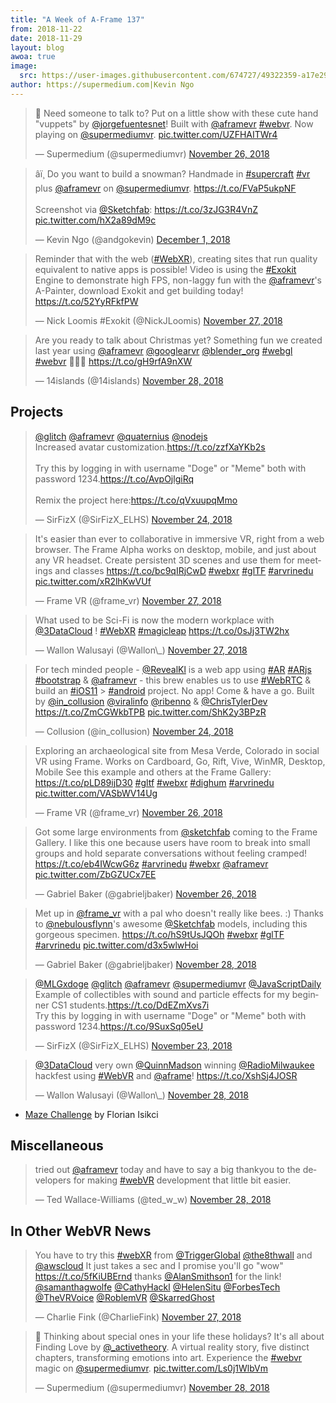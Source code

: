 ```yaml
---
title: "A Week of A-Frame 137"
from: 2018-11-22
date: 2018-11-29
layout: blog
awoa: true
image:
  src: https://user-images.githubusercontent.com/674727/49322359-a17e2900-f4c3-11e8-87b4-bf743a70dc69.jpg
author: https://supermedium.com|Kevin Ngo
---
```


<script async src="//platform.twitter.com/widgets.js" charset="utf-8"></script>

<div class="tweets tweets-feature">

<blockquote class="twitter-tweet"><p lang="en" dir="ltr">👐 Need someone to talk to? Put on a little show with these cute hand &quot;vuppets&quot; by <a href="https://twitter.com/jorgefuentesnet?ref_src=twsrc%5Etfw">@jorgefuentesnet</a>! Built with <a href="https://twitter.com/aframevr?ref_src=twsrc%5Etfw">@aframevr</a> <a href="https://twitter.com/hashtag/webvr?src=hash&amp;ref_src=twsrc%5Etfw">#webvr</a>. Now playing on <a href="https://twitter.com/supermediumvr?ref_src=twsrc%5Etfw">@supermediumvr</a>. <a href="https://t.co/UZFHAITWr4">pic.twitter.com/UZFHAITWr4</a></p>&mdash; Supermedium (@supermediumvr) <a href="https://twitter.com/supermediumvr/status/1067177609786621952?ref_src=twsrc%5Etfw">November 26, 2018</a></blockquote>

<blockquote class="twitter-tweet" data-lang="en"><p lang="en" dir="ltr">âï¸ Do you want to build a snowman? Handmade in <a href="https://twitter.com/hashtag/supercraft?src=hash&amp;ref_src=twsrc%5Etfw">#supercraft</a> <a href="https://twitter.com/hashtag/vr?src=hash&amp;ref_src=twsrc%5Etfw">#vr</a> plus <a href="https://twitter.com/aframevr?ref_src=twsrc%5Etfw">@aframevr</a> on <a href="https://twitter.com/supermediumvr?ref_src=twsrc%5Etfw">@supermediumvr</a>. <a href="https://t.co/FVaP5ukpNF">https://t.co/FVaP5ukpNF</a><br><br>Screenshot via <a href="https://twitter.com/Sketchfab?ref_src=twsrc%5Etfw">@Sketchfab</a>: <a href="https://t.co/3zJG3R4VnZ">https://t.co/3zJG3R4VnZ</a> <a href="https://t.co/hX2a89dM9c">pic.twitter.com/hX2a89dM9c</a></p>&mdash; Kevin Ngo (@andgokevin) <a href="https://twitter.com/andgokevin/status/1068673826160922624?ref_src=twsrc%5Etfw">December 1, 2018</a></blockquote>


<blockquote class="twitter-tweet"><p lang="en" dir="ltr">Reminder that with the web (<a href="https://twitter.com/hashtag/WebXR?src=hash&amp;ref_src=twsrc%5Etfw">#WebXR</a>), creating sites that run quality equivalent to native apps is possible! Video is using the <a href="https://twitter.com/hashtag/Exokit?src=hash&amp;ref_src=twsrc%5Etfw">#Exokit</a> Engine to demonstrate high FPS, non-laggy fun with the <a href="https://twitter.com/aframevr?ref_src=twsrc%5Etfw">@aframevr</a>&#39;s A-Painter, download Exokit and get building today! <a href="https://t.co/52YyRFkfPW">https://t.co/52YyRFkfPW</a></p>&mdash; Nick Loomis #Exokit (@NickJLoomis) <a href="https://twitter.com/NickJLoomis/status/1067257741440241665?ref_src=twsrc%5Etfw">November 27, 2018</a></blockquote>


<blockquote class="twitter-tweet"><p lang="en" dir="ltr">Are you ready to talk about Christmas yet? Something fun we created last year using <a href="https://twitter.com/aframevr?ref_src=twsrc%5Etfw">@aframevr</a> <a href="https://twitter.com/GoogleARVR?ref_src=twsrc%5Etfw">@googlearvr</a> <a href="https://twitter.com/blender_org?ref_src=twsrc%5Etfw">@blender_org</a> <a href="https://twitter.com/hashtag/webgl?src=hash&amp;ref_src=twsrc%5Etfw">#webgl</a> <a href="https://twitter.com/hashtag/webvr?src=hash&amp;ref_src=twsrc%5Etfw">#webvr</a> 🎅🏻🎄 <a href="https://t.co/gH9rfA9nXW">https://t.co/gH9rfA9nXW</a></p>&mdash; 14islands (@14islands) <a href="https://twitter.com/14islands/status/1067780600562704385?ref_src=twsrc%5Etfw">November 28, 2018</a></blockquote>




</div>

<!-- more -->

## Projects

<div class="tweets">

<blockquote class="twitter-tweet"><p lang="en" dir="ltr"><a href="https://twitter.com/glitch?ref_src=twsrc%5Etfw">@glitch</a>  <a href="https://twitter.com/aframevr?ref_src=twsrc%5Etfw">@aframevr</a> <a href="https://twitter.com/quaternius?ref_src=twsrc%5Etfw">@quaternius</a> <a href="https://twitter.com/nodejs?ref_src=twsrc%5Etfw">@nodejs</a> <br>Increased avatar customization.<a href="https://t.co/zzfXaYKb2s">https://t.co/zzfXaYKb2s</a><br><br>Try this by logging in with username &quot;Doge&quot; or &quot;Meme&quot; both with password 1234.<a href="https://t.co/AvpOjlgiRq">https://t.co/AvpOjlgiRq</a><br><br>Remix the project here:<a href="https://t.co/qVxuupqMmo">https://t.co/qVxuupqMmo</a></p>&mdash; SirFizX (@SirFizX_ELHS) <a href="https://twitter.com/SirFizX_ELHS/status/1066368049266200576?ref_src=twsrc%5Etfw">November 24, 2018</a></blockquote>


<blockquote class="twitter-tweet"><p lang="en" dir="ltr">It&#39;s easier than ever to collaborative in immersive VR, right from a web browser. The Frame Alpha works on desktop, mobile, and just about any VR headset. Create persistent 3D scenes and use them for meetings and classes <a href="https://t.co/bc9qIRjCwD">https://t.co/bc9qIRjCwD</a> <a href="https://twitter.com/hashtag/webxr?src=hash&amp;ref_src=twsrc%5Etfw">#webxr</a> <a href="https://twitter.com/hashtag/glTF?src=hash&amp;ref_src=twsrc%5Etfw">#glTF</a> <a href="https://twitter.com/hashtag/arvrinedu?src=hash&amp;ref_src=twsrc%5Etfw">#arvrinedu</a> <a href="https://t.co/xR2lhKwVUf">pic.twitter.com/xR2lhKwVUf</a></p>&mdash; Frame VR (@frame_vr) <a href="https://twitter.com/frame_vr/status/1067540840988401671?ref_src=twsrc%5Etfw">November 27, 2018</a></blockquote>


<blockquote class="twitter-tweet"><p lang="en" dir="ltr">What used to be Sci-Fi is now the modern workplace with <a href="https://twitter.com/3DataCloud?ref_src=twsrc%5Etfw">@3DataCloud</a> ! <a href="https://twitter.com/hashtag/WebXR?src=hash&amp;ref_src=twsrc%5Etfw">#WebXR</a> <a href="https://twitter.com/hashtag/magicleap?src=hash&amp;ref_src=twsrc%5Etfw">#magicleap</a> <a href="https://t.co/0sJj3TW2hx">https://t.co/0sJj3TW2hx</a></p>&mdash; Wallon Walusayi (@Wallon\_) <a href="https://twitter.com/Wallon_/status/1067470732643524609?ref_src=twsrc%5Etfw">November 27, 2018</a></blockquote>


<blockquote class="twitter-tweet"><p lang="en" dir="ltr">For tech minded people - <a href="https://twitter.com/RevealKl?ref_src=twsrc%5Etfw">@RevealKl</a> is a web app using <a href="https://twitter.com/hashtag/AR?src=hash&amp;ref_src=twsrc%5Etfw">#AR</a> <a href="https://twitter.com/hashtag/ARjs?src=hash&amp;ref_src=twsrc%5Etfw">#ARjs</a> <a href="https://twitter.com/hashtag/bootstrap?src=hash&amp;ref_src=twsrc%5Etfw">#bootstrap</a> &amp; <a href="https://twitter.com/aframevr?ref_src=twsrc%5Etfw">@aframevr</a> - this brew enables us to use <a href="https://twitter.com/hashtag/WebRTC?src=hash&amp;ref_src=twsrc%5Etfw">#WebRTC</a> &amp; build an <a href="https://twitter.com/hashtag/iOS11?src=hash&amp;ref_src=twsrc%5Etfw">#iOS11</a> &gt; <a href="https://twitter.com/hashtag/android?src=hash&amp;ref_src=twsrc%5Etfw">#android</a> project. No app! Come &amp; have a go. Built by <a href="https://twitter.com/in_collusion?ref_src=twsrc%5Etfw">@in_collusion</a> <a href="https://twitter.com/viralinfo?ref_src=twsrc%5Etfw">@viralinfo</a> <a href="https://twitter.com/ribenno?ref_src=twsrc%5Etfw">@ribenno</a> &amp; <a href="https://twitter.com/ChrisTylerDev?ref_src=twsrc%5Etfw">@ChrisTylerDev</a> <a href="https://t.co/ZmCGWkbTPB">https://t.co/ZmCGWkbTPB</a> <a href="https://t.co/ShK2y3BPzR">pic.twitter.com/ShK2y3BPzR</a></p>&mdash; Collusion (@in_collusion) <a href="https://twitter.com/in_collusion/status/1066233021479694336?ref_src=twsrc%5Etfw">November 24, 2018</a></blockquote>


<blockquote class="twitter-tweet"><p lang="en" dir="ltr">Exploring an archaeological site from Mesa Verde, Colorado in social VR using Frame. Works on Cardboard, Go, Rift, Vive, WinMR, Desktop, Mobile See this example and others at the Frame Gallery: <a href="https://t.co/pLD89ijD30">https://t.co/pLD89ijD30</a> <a href="https://twitter.com/hashtag/gltf?src=hash&amp;ref_src=twsrc%5Etfw">#gltf</a> <a href="https://twitter.com/hashtag/webxr?src=hash&amp;ref_src=twsrc%5Etfw">#webxr</a> <a href="https://twitter.com/hashtag/dighum?src=hash&amp;ref_src=twsrc%5Etfw">#dighum</a> <a href="https://twitter.com/hashtag/arvrinedu?src=hash&amp;ref_src=twsrc%5Etfw">#arvrinedu</a> <a href="https://t.co/VASbWV14Ug">pic.twitter.com/VASbWV14Ug</a></p>&mdash; Frame VR (@frame_vr) <a href="https://twitter.com/frame_vr/status/1067127273994706944?ref_src=twsrc%5Etfw">November 26, 2018</a></blockquote>


<blockquote class="twitter-tweet"><p lang="en" dir="ltr">Got some large environments from <a href="https://twitter.com/Sketchfab?ref_src=twsrc%5Etfw">@sketchfab</a> coming to the Frame Gallery. I like this one because users have room to break into small groups and hold separate conversations without feeling cramped!  <a href="https://t.co/eb4IWcwG6z">https://t.co/eb4IWcwG6z</a> <a href="https://twitter.com/hashtag/arvrinedu?src=hash&amp;ref_src=twsrc%5Etfw">#arvrinedu</a> <a href="https://twitter.com/hashtag/webxr?src=hash&amp;ref_src=twsrc%5Etfw">#webxr</a> <a href="https://twitter.com/aframevr?ref_src=twsrc%5Etfw">@aframevr</a> <a href="https://t.co/ZbGZUCx7EE">pic.twitter.com/ZbGZUCx7EE</a></p>&mdash; Gabriel Baker (@gabrieljbaker) <a href="https://twitter.com/gabrieljbaker/status/1066918914322382853?ref_src=twsrc%5Etfw">November 26, 2018</a></blockquote>


<blockquote class="twitter-tweet"><p lang="en" dir="ltr">Met up in <a href="https://twitter.com/frame_vr?ref_src=twsrc%5Etfw">@frame_vr</a> with a pal who doesn&#39;t really like bees. :) Thanks to <a href="https://twitter.com/nebulousflynn?ref_src=twsrc%5Etfw">@nebulousflynn</a>&#39;s awesome <a href="https://twitter.com/Sketchfab?ref_src=twsrc%5Etfw">@Sketchfab</a> models, including this gorgeous specimen. <a href="https://t.co/hS9tUsJQOh">https://t.co/hS9tUsJQOh</a> <a href="https://twitter.com/hashtag/webxr?src=hash&amp;ref_src=twsrc%5Etfw">#webxr</a> <a href="https://twitter.com/hashtag/glTF?src=hash&amp;ref_src=twsrc%5Etfw">#glTF</a> <a href="https://twitter.com/hashtag/arvrinedu?src=hash&amp;ref_src=twsrc%5Etfw">#arvrinedu</a> <a href="https://t.co/d3x5wlwHoi">pic.twitter.com/d3x5wlwHoi</a></p>&mdash; Gabriel Baker (@gabrieljbaker) <a href="https://twitter.com/gabrieljbaker/status/1067572307768397824?ref_src=twsrc%5Etfw">November 28, 2018</a></blockquote>


<blockquote class="twitter-tweet"><p lang="en" dir="ltr"><a href="https://twitter.com/MLGxdoge?ref_src=twsrc%5Etfw">@MLGxdoge</a>  <a href="https://twitter.com/glitch?ref_src=twsrc%5Etfw">@glitch</a> <a href="https://twitter.com/aframevr?ref_src=twsrc%5Etfw">@aframevr</a>  <a href="https://twitter.com/supermediumvr?ref_src=twsrc%5Etfw">@supermediumvr</a>  <a href="https://twitter.com/JavaScriptDaily?ref_src=twsrc%5Etfw">@JavaScriptDaily</a> <br>Example of collectibles with sound and particle effects for my beginner CS1 students.<a href="https://t.co/DdEZmXvs7i">https://t.co/DdEZmXvs7i</a><br>Try this by logging in with username &quot;Doge&quot; or &quot;Meme&quot; both with password 1234.<a href="https://t.co/9SuxSq05eU">https://t.co/9SuxSq05eU</a></p>&mdash; SirFizX (@SirFizX_ELHS) <a href="https://twitter.com/SirFizX_ELHS/status/1066086163352600577?ref_src=twsrc%5Etfw">November 23, 2018</a></blockquote>

<blockquote class="twitter-tweet"><p lang="en" dir="ltr"><a href="https://twitter.com/3DataCloud?ref_src=twsrc%5Etfw">@3DataCloud</a> very own <a href="https://twitter.com/QuinnMadson?ref_src=twsrc%5Etfw">@QuinnMadson</a> winning <a href="https://twitter.com/RadioMilwaukee?ref_src=twsrc%5Etfw">@RadioMilwaukee</a> hackfest using <a href="https://twitter.com/hashtag/WebVR?src=hash&amp;ref_src=twsrc%5Etfw">#WebVR</a> and <a href="https://twitter.com/aframe?ref_src=twsrc%5Etfw">@aframe</a>! <a href="https://t.co/XshSj4JOSR">https://t.co/XshSj4JOSR</a></p>&mdash; Wallon Walusayi (@Wallon\_) <a href="https://twitter.com/Wallon_/status/1067895437280067584?ref_src=twsrc%5Etfw">November 28, 2018</a></blockquote>

</div>


- [Maze Challenge](https://constructarca.de/game/maze-challenge/) by Florian Isikci

## Miscellaneous

<div class="tweets">

<blockquote class="twitter-tweet"><p lang="en" dir="ltr">tried out <a href="https://twitter.com/aframevr?ref_src=twsrc%5Etfw">@aframevr</a> today and have to say a big thankyou to the developers for making <a href="https://twitter.com/hashtag/webVR?src=hash&amp;ref_src=twsrc%5Etfw">#webVR</a> development that little bit easier.</p>&mdash; Ted Wallace-Williams (@ted_w_w) <a href="https://twitter.com/ted_w_w/status/1067835785624326144?ref_src=twsrc%5Etfw">November 28, 2018</a></blockquote>


</div>

## In Other WebVR News

<div class="tweets">

<blockquote class="twitter-tweet"><p lang="en" dir="ltr">You have to try this <a href="https://twitter.com/hashtag/webXR?src=hash&amp;ref_src=twsrc%5Etfw">#webXR</a> from <a href="https://twitter.com/TriggerGlobal?ref_src=twsrc%5Etfw">@TriggerGlobal</a> <a href="https://twitter.com/the8thwall?ref_src=twsrc%5Etfw">@the8thwall</a> and <a href="https://twitter.com/awscloud?ref_src=twsrc%5Etfw">@awscloud</a> It just takes a sec and I promise you&#39;ll go &quot;wow&quot; <a href="https://t.co/5fKiUBErnd">https://t.co/5fKiUBErnd</a> thanks <a href="https://twitter.com/AlanSmithson1?ref_src=twsrc%5Etfw">@AlanSmithson1</a> for the link! <a href="https://twitter.com/samanthagwolfe?ref_src=twsrc%5Etfw">@samanthagwolfe</a> <a href="https://twitter.com/CathyHackl?ref_src=twsrc%5Etfw">@CathyHackl</a> <a href="https://twitter.com/HelenSitu?ref_src=twsrc%5Etfw">@HelenSitu</a> <a href="https://twitter.com/ForbesTech?ref_src=twsrc%5Etfw">@ForbesTech</a> <a href="https://twitter.com/TheVRVoice?ref_src=twsrc%5Etfw">@TheVRVoice</a> <a href="https://twitter.com/RoblemVR?ref_src=twsrc%5Etfw">@RoblemVR</a> <a href="https://twitter.com/SkarredGhost?ref_src=twsrc%5Etfw">@SkarredGhost</a></p>&mdash; Charlie Fink (@CharlieFink) <a href="https://twitter.com/CharlieFink/status/1067487462354837505?ref_src=twsrc%5Etfw">November 27, 2018</a></blockquote>


<blockquote class="twitter-tweet"><p lang="en" dir="ltr">🎄 Thinking about special ones in your life these holidays? It&#39;s all about Finding Love by <a href="https://twitter.com/_activetheory?ref_src=twsrc%5Etfw">@_activetheory</a>. A virtual reality story, five distinct chapters, transforming emotions into art. Experience the <a href="https://twitter.com/hashtag/webvr?src=hash&amp;ref_src=twsrc%5Etfw">#webvr</a> magic on <a href="https://twitter.com/supermediumvr?ref_src=twsrc%5Etfw">@supermediumvr</a>. <a href="https://t.co/Ls0j1WlbVm">pic.twitter.com/Ls0j1WlbVm</a></p>&mdash; Supermedium (@supermediumvr) <a href="https://twitter.com/supermediumvr/status/1067573649513701376?ref_src=twsrc%5Etfw">November 28, 2018</a></blockquote>


</div>
